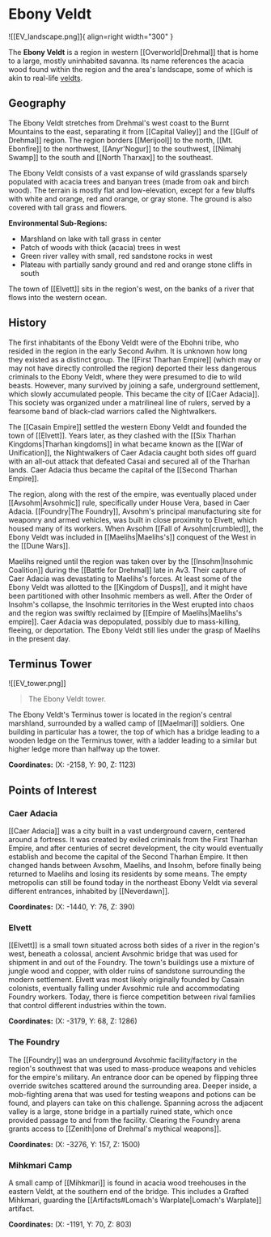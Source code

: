 # Ebony Veldt

![[EV_landscape.png]]{ align=right width="300" }

The **Ebony Veldt** is a region in western [[Overworld|Drehmal]] that is home to a large, mostly uninhabited savanna. Its name references the acacia wood found within the region and the area's landscape, some of which is akin to real-life [veldts](https://en.m.wikipedia.org/wiki/Veld).

## Geography

The Ebony Veldt stretches from Drehmal's west coast to the Burnt Mountains to the east, separating it from [[Capital Valley]] and the [[Gulf of Drehmal]] region. The region borders [[Merijool]] to the north, [[Mt. Ebonfire]] to the northwest, [[Anyr'Nogur]] to the southwest, [[Nimahj Swamp]] to the south and [[North Tharxax]] to the southeast.

The Ebony Veldt consists of a vast expanse of wild grasslands sparsely populated with acacia trees and banyan trees (made from oak and birch wood). The terrain is mostly flat and low-elevation, except for a few bluffs with white and orange, red and orange, or gray stone. The ground is also covered with tall grass and flowers. 

**Environmental Sub-Regions:**

- Marshland on lake with tall grass in center <br>
- Patch of woods with thick (acacia) trees in west <br>
- Green river valley with small, red sandstone rocks in west <br>
- Plateau with partially sandy ground and red and orange stone cliffs in south

The town of [[Elvett]] sits in the region's west, on the banks of a river that flows into the western ocean.

## History

The first inhabitants of the Ebony Veldt were of the Ebohni tribe, who resided in the region in the early Second Avihm. It is unknown how long they existed as a distinct group. The [[First Tharhan Empire]] (which may or may not have directly controlled the region) deported their less dangerous criminals to the Ebony Veldt, where they were presumed to die to wild beasts. However, many survived by joining a safe, underground settlement, which slowly accumulated people. This became the city of [[Caer Adacia]]. This society was organized under a matrilineal line of rulers, served by a fearsome band of black-clad warriors called the Nightwalkers. 

The [[Casain Empire]] settled the western Ebony Veldt and founded the town of [[Elvett]]. Years later, as they clashed with the [[Six Tharhan Kingdoms|Tharhan kingdoms]] in what became known as the [[War of Unification]], the Nightwalkers of Caer Adacia caught both sides off guard with an all-out attack that defeated Casai and secured all of the Tharhan lands. Caer Adacia thus became the capital of the [[Second Tharhan Empire]].

The region, along with the rest of the empire, was eventually placed under [[Avsohm|Avsohmic]] rule, specifically under House Vera, based in Caer Adacia. [[Foundry|The Foundry]], Avsohm's principal manufacturing site for weaponry and armed vehicles, was built in close proximity to Elvett, which housed many of its workers. When Avsohm [[Fall of Avsohm|crumbled]], the Ebony Veldt was included in [[Maelihs|Maelihs's]] conquest of the West in the [[Dune Wars]].

Maelihs reigned until the region was taken over by the [[Insohm|Insohmic Coalition]] during the [[Battle for Drehmal]] late in Av3. Their capture of Caer Adacia was devastating to Maelihs's forces. At least some of the Ebony Veldt was allotted to the [[Kingdom of Dusps]], and it might have been partitioned with other Insohmic members as well. After the Order of Insohm's collapse, the Insohmic territories in the West erupted into chaos and the region was swiftly reclaimed by [[Empire of Maelihs|Maelihs's empire]]. Caer Adacia was depopulated, possibly due to mass-killing, fleeing, or deportation. The Ebony Veldt still lies under the grasp of Maelihs in the present day.

## Terminus Tower

![[EV_tower.png]]
> The Ebony Veldt tower.

The Ebony Veldt's Terminus tower is located in the region's central marshland, surrounded by a walled camp of [[Maelmari]] soldiers. One building in particular has a tower, the top of which has a bridge leading to a wooden ledge on the Terminus tower, with a ladder leading to a similar but higher ledge more than halfway up the tower.

**Coordinates:** (X: -2158, Y: 90, Z: 1123)

## Points of Interest

### Caer Adacia

[[Caer Adacia]] was a city built in a vast underground cavern, centered around a fortress. It was created by exiled criminals from the First Tharhan Empire, and after centuries of secret development, the city would eventually establish and become the capital of the Second Tharhan Empire. It then changed hands between Avsohm, Maelihs, and Insohm, before finally being returned to Maelihs and losing its residents by some means. The empty metropolis can still be found today in the northeast Ebony Veldt via several different entrances, inhabited by [[Neverdawn]].

**Coordinates:** (X: -1440, Y: 76, Z: 390)

### Elvett

[[Elvett]] is a small town situated across both sides of a river in the region's west, beneath a colossal, ancient Avsohmic bridge that was used for shipment in and out of the Foundry. The town's buildings use a mixture of jungle wood and copper, with older ruins of sandstone surrounding the modern settlement. Elvett was most likely originally founded by Casain colonists, eventually falling under Avsohmic rule and accommodating Foundry workers. Today, there is fierce competition between rival families that control different industries within the town.

**Coordinates:** (X: -3179, Y: 68, Z: 1286)

### The Foundry

The [[Foundry]] was an underground Avsohmic facility/factory in the region's southwest that was used to mass-produce weapons and vehicles for the empire's military. An entrance door can be opened by flipping three override switches scattered around the surrounding area. Deeper inside, a mob-fighting arena that was used for testing weapons and potions can be found, and players can take on this challenge. Spanning across the adjacent valley is a large, stone bridge in a partially ruined state, which once provided passage to and from the facility. Clearing the Foundry arena grants access to [[Zenith|one of Drehmal's mythical weapons]].

**Coordinates:** (X: -3276, Y: 157, Z: 1500)

### Mihkmari Camp

A small camp of [[Mihkmari]] is found in acacia wood treehouses in the eastern Veldt, at the southern end of the bridge. This includes a Grafted Mihkmari, guarding the [[Artifacts#Lomach's Warplate|Lomach's Warplate]] artifact.

**Coordinates:** (X: -1191, Y: 70, Z: 803)
